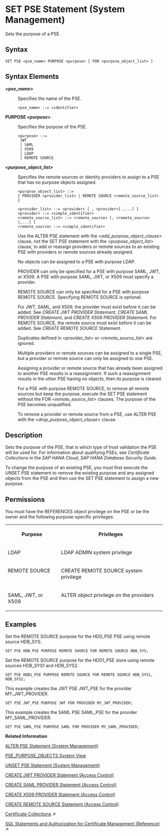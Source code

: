 <!-- loio10fe8070539649358c79955110311082 -->

# SET PSE Statement \(System Management\)

Sets the purpose of a PSE.



## Syntax

```
SET PSE <pse_name> PURPOSE <purpose> [ FOR <purpose_object_list> ]
```



## Syntax Elements


<dl>
<dt><b>

*<pse\_name\>*

</b></dt>
<dd>

Specifies the name of the PSE.

```
<pse_name> ::= <identifier>
```



</dd><dt><b>

PURPOSE *<purpose\>*

</b></dt>
<dd>

Specifies the purpose of the PSE.

```
<purpose> ::= 
 JWT
 | SAML
 | X509
 | LDAP
 | REMOTE SOURCE
```



</dd><dt><b>

*<purpose\_object\_list\>*

</b></dt>
<dd>

Specifies the remote sources or identity providers to assign to a PSE that has no purpose objects assigned.

```
<purpose_object_list> ::= 
{ PROVIDER <provider_list> | REMOTE SOURCE <remote_source_list> }

<provider_list> ::= <provider> [ , <provider>[ ,...] ]
<provider> ::= <simple_identifier>
<remote_source_list> ::= <remote_source> [, <remote_source> [,...] ]
<remote_source> ::= <simple_identifier>
```

Use the ALTER PSE statement with the *<add\_purpose\_object\_clause\>* clause, not the SET PSE statement with the *<purpose\_object\_list\>* clause, to add or reassign providers or remote sources to an existing PSE with providers or remote sources already assigned.

No objects can be assigned to a PSE with purpose LDAP.

PROVIDER can only be specified for a PSE with purpose SAML, JWT, or X509. A PSE with purpose SAML, JWT, or X509 must specify a provider.

REMOTE SOURCE can only be specified for a PSE with purpose REMOTE SOURCE. Specifying REMOTE SOURCE is optional.

For JWT, SAML, and X509, the provider must exist before it can be added. See *CREATE JWT PROVIDER Statement*, *CREATE SAML PROVIDER Statement*, and *CREATE X509 PROVIDER Statement*. For REMOTE SOURCE, the remote source must exist before it can be added. See *CREATE REMOTE SOURCE* Statement.

Duplicates defined in *<provider\_list\>* or *<remote\_source\_list\>* are ignored.

Multiple providers or remote sources can be assigned to a single PSE, but a provider or remote source can only be assigned to one PSE.

Assigning a provider or remote source that has already been assigned to another PSE results in a reassignment. If such a reassignment results in the other PSE having no objects, then its purpose is cleared.

For a PSE with purpose REMOTE SOURCE, to remove all remote sources but keep the purpose, execute the SET PSE statement without the FOR *<remote\_source\_list\>* clauses. The purpose of the PSE becomes unqualified.

To remove a provider or remote source from a PSE, use ALTER PSE with the *<drop\_purpose\_object\_clause\>* clause.



</dd>
</dl>



## Description

Sets the purpose of the PSE, that is which type of trust validation the PSE will be used for. For information about qualifying PSEs, see *Certificate Collections* in the *SAP HANA Cloud, SAP HANA Database Security Guide*.

To change the purpose of an existing PSE, you must first execute the UNSET PSE statement to remove the existing purpose and any assigned objects from the PSE and then use the SET PSE statement to assign a new purpose.



<a name="loio10fe8070539649358c79955110311082__section_jtv_tj3_5rb"/>

## Permissions

You must have the REFERENCES object privilege on the PSE or be the owner and the following purpose-specific privileges:


<table>
<tr>
<th valign="top">

Purpose

</th>
<th valign="top">

Privileges

</th>
</tr>
<tr>
<td valign="top">

LDAP

</td>
<td valign="top">

LDAP ADMIN system privilege

</td>
</tr>
<tr>
<td valign="top">

REMOTE SOURCE

</td>
<td valign="top">

CREATE REMOTE SOURCE system privilege

</td>
</tr>
<tr>
<td valign="top">

SAML, JWT, or X509

</td>
<td valign="top">

ALTER object privilege on the providers

</td>
</tr>
</table>



## Examples

Set the REMOTE SOURCE purpose for the HDD\_PSE PSE using remote source HDB\_SYS.

```
SET PSE HDB_PSE PURPOSE REMOTE SOURCE FOR REMOTE SOURCE HDB_SYS;
```

Set the REMOTE SOURCE purpose for the HDD1\_PSE store using remote sources HDB\_SYS1 and HDB\_SYS2.

```
SET PSE HDB1_PSE PURPOSE REMOTE SOURCE FOR REMOTE SOURCE HDB_SYS1, HDB_SYS2;
```

This example creates the JWT PSE JWT\_PSE for the provider MY\_JWT\_PROVIDER.

```
SET PSE JWT_PSE PURPOSE JWT FOR PROVIDER MY_JWT_PROVIDER;
```

This example creates the SAML PSE SAML\_PSE for the provider MY\_SAML\_PROVIDER.

```
SET PSE SAML_PSE PURPOSE SAML FOR PROVIDER MY_SAML_PROVIDER;
```

**Related Information**  


[ALTER PSE Statement \(System Management\)](alter-pse-statement-system-management-9c22c6f.md "Modifies a PSE.")

[PSE\_PURPOSE\_OBJECTS System View](../../020-System-Views-Reference/021-System-Views/pse-purpose-objects-system-view-437cd32.md "Provides information about all PSEs and their assigned providers or hosts, referred to as purpose objects.")

[UNSET PSE Statement \(System Management\)](unset-pse-statement-system-management-4082553.md "Removes the purpose for a PSE.")

[CREATE JWT PROVIDER Statement \(Access Control\)](create-jwt-provider-statement-access-control-bfe3daf.md "Defines a JWT provider in the SAP HANA database.")

[CREATE SAML PROVIDER Statement \(Access Control\)](create-saml-provider-statement-access-control-20d4cca.md "Defines a SAML provider in the SAP HANA database.")

[CREATE X509 PROVIDER Statement \(Access Control\)](create-x509-provider-statement-access-control-3b3163d.md "Defines an X.509 provider in the SAP HANA database.")

[CREATE REMOTE SOURCE Statement \(Access Control\)](create-remote-source-statement-access-control-20d4834.md "Defines an external data source that can connect to the SAP HANA database.")

[Certificate Collections](https://help.sap.com/viewer/a1317de16a1e41a6b0ff81849d80713c/2023_4_QRC/en-US/75d0cfec8e4f44c3a649d26e9cefa314.html "A certificate collection is a secure location where the public-key certificates of trusted communication partners or root certificates from trusted Certification Authorities are stored. Certificate collections are created and managed as database objects directly in the SAP HANA database.") :arrow_upper_right:

[SQL Statements and Authorization for Certificate Management (Reference)](https://help.sap.com/viewer/a1317de16a1e41a6b0ff81849d80713c/2023_4_QRC/en-US/f32bcc9c4b734f24bedaf6253e7981d6.html "All administration tasks related to the management of public-key certificates (and public keys) can be performed using SQL.") :arrow_upper_right:

